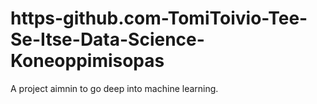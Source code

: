 # https-github.com-TomiToivio-Tee-Se-Itse-Data-Science-Koneoppimisopas
A project aimnin to go deep into machine learning.
